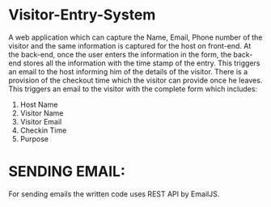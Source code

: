 # Visitor-Entry-System

A web application which can capture the Name, Email, Phone number of the visitor and the same information is captured for the host on front-end. At the back-end, once the user enters the information in the form, the back-end stores all the information with the time stamp of the entry. This triggers an email to the host informing him of the details of the visitor. There is a provision of the checkout time which the visitor can provide once he leaves. This triggers an email to the visitor with the complete form which includes:

  1. Host Name
  2. Visitor Name
  3. Visitor Email
  4. Checkin Time
  5. Purpose




# SENDING EMAIL:
For sending emails the written code uses REST API by EmailJS.

